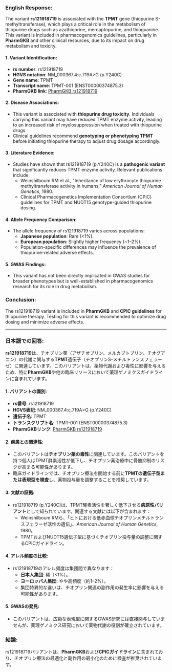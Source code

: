### English Response:

The variant **rs121918719** is associated with the **TPMT** gene (thiopurine S-methyltransferase), which plays a critical role in the metabolism of thiopurine drugs such as azathioprine, mercaptopurine, and thioguanine. This variant is included in pharmacogenomics guidelines, particularly in **PharmGKB** and other clinical resources, due to its impact on drug metabolism and toxicity.

#### 1. **Variant Identification**:
   - **rs number**: rs121918719
   - **HGVS notation**: NM_000367.4:c.719A>G (p.Y240C)
   - **Gene name**: TPMT
   - **Transcript name**: TPMT-001 (ENST00000374875.3)
   - **PharmGKB link**: [PharmGKB rs121918719](https://www.pharmgkb.org/variant/PA166153764)

#### 2. **Disease Associations**:
   - This variant is associated with **thiopurine drug toxicity**. Individuals carrying this variant may have reduced TPMT enzyme activity, leading to an increased risk of myelosuppression when treated with thiopurine drugs.
   - Clinical guidelines recommend **genotyping or phenotyping TPMT** before initiating thiopurine therapy to adjust drug dosage accordingly.

#### 3. **Literature Evidence**:
   - Studies have shown that rs121918719 (p.Y240C) is a **pathogenic variant** that significantly reduces TPMT enzyme activity. Relevant publications include:
     - Weinshilboum RM et al., "Inheritance of low erythrocyte thiopurine methyltransferase activity in humans," *American Journal of Human Genetics*, 1980.
     - Clinical Pharmacogenetics Implementation Consortium (CPIC) guidelines for TPMT and NUDT15 genotype-guided thiopurine dosing.

#### 4. **Allele Frequency Comparison**:
   - The allele frequency of rs121918719 varies across populations:
     - **Japanese population**: Rare (<1%).
     - **European population**: Slightly higher frequency (~1–2%).
     - Population-specific differences may influence the prevalence of thiopurine-related adverse effects.

#### 5. **GWAS Findings**:
   - This variant has not been directly implicated in GWAS studies for broader phenotypes but is well-established in pharmacogenomics research for its role in drug metabolism.

### Conclusion:
The rs121918719 variant is included in **PharmGKB** and **CPIC guidelines** for thiopurine therapy. Testing for this variant is recommended to optimize drug dosing and minimize adverse effects.

---

### 日本語での回答:

**rs121918719**は、チオプリン薬（アザチオプリン、メルカプトプリン、チオグアニン）の代謝に関与する**TPMT**遺伝子（チオプリンS-メチルトランスフェラーゼ）に関連しています。このバリアントは、薬物代謝および毒性に影響を与えるため、特に**PharmGKB**や他の臨床リソースにおいて薬理ゲノミクスガイドラインに含まれています。

#### 1. **バリアントの識別**:
   - **rs番号**: rs121918719
   - **HGVS表記**: NM_000367.4:c.719A>G (p.Y240C)
   - **遺伝子名**: TPMT
   - **トランスクリプト名**: TPMT-001 (ENST00000374875.3)
   - **PharmGKBリンク**: [PharmGKB rs121918719](https://www.pharmgkb.org/variant/PA166153764)

#### 2. **疾患との関連性**:
   - このバリアントは**チオプリン薬の毒性**に関連しています。このバリアントを持つ個人はTPMT酵素活性が低下し、チオプリン薬治療中に骨髄抑制のリスクが高まる可能性があります。
   - 臨床ガイドラインでは、チオプリン療法を開始する前に**TPMTの遺伝子型または表現型を検査**し、薬物投与量を調整することを推奨しています。

#### 3. **文献の証拠**:
   - rs121918719 (p.Y240C)は、TPMT酵素活性を著しく低下させる**病原性バリアント**として知られています。関連する文献には以下が含まれます：
     - Weinshilboum RMら、「ヒトにおける低赤血球チオプリンメチルトランスフェラーゼ活性の遺伝」、*American Journal of Human Genetics*, 1980。
     - TPMTおよびNUDT15遺伝子型に基づくチオプリン投与量の調整に関するCPICガイドライン。

#### 4. **アレル頻度の比較**:
   - rs121918719のアレル頻度は集団間で異なります：
     - **日本人集団**: 稀（<1%）。
     - **ヨーロッパ人集団**: やや高頻度（約1–2%）。
     - 集団特異的な違いは、チオプリン関連の副作用の発生率に影響を与える可能性があります。

#### 5. **GWASの発見**:
   - このバリアントは、広範な表現型に関するGWAS研究には直接関与していませんが、薬理ゲノミクス研究において薬物代謝の役割が確立されています。

### 結論:
rs121918719バリアントは、**PharmGKB**および**CPICガイドライン**に含まれており、チオプリン療法の最適化と副作用の最小化のために検査が推奨されています。